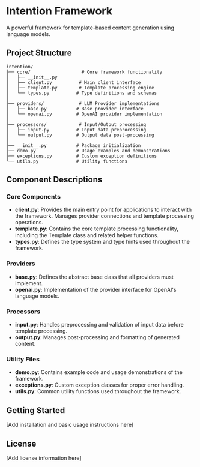 # Intention Framework

A powerful framework for template-based content generation using language models.

## Project Structure

```
intention/
├── core/                   # Core framework functionality
│   ├── __init__.py
│   ├── client.py          # Main client interface
│   ├── template.py        # Template processing engine
│   └── types.py          # Type definitions and schemas
│
├── providers/             # LLM Provider implementations
│   ├── base.py           # Base provider interface
│   └── openai.py         # OpenAI provider implementation
│
├── processors/            # Input/Output processing
│   ├── input.py          # Input data preprocessing
│   └── output.py         # Output data post-processing
│
├── __init__.py           # Package initialization
├── demo.py               # Usage examples and demonstrations
├── exceptions.py         # Custom exception definitions
└── utils.py              # Utility functions
```

## Component Descriptions

### Core Components

- **client.py**: Provides the main entry point for applications to interact with the framework. Manages provider connections and template processing operations.
- **template.py**: Contains the core template processing functionality, including the Template class and related helper functions.
- **types.py**: Defines the type system and type hints used throughout the framework.

### Providers

- **base.py**: Defines the abstract base class that all providers must implement.
- **openai.py**: Implementation of the provider interface for OpenAI's language models.

### Processors

- **input.py**: Handles preprocessing and validation of input data before template processing.
- **output.py**: Manages post-processing and formatting of generated content.

### Utility Files

- **demo.py**: Contains example code and usage demonstrations of the framework.
- **exceptions.py**: Custom exception classes for proper error handling.
- **utils.py**: Common utility functions used throughout the framework.

## Getting Started

[Add installation and basic usage instructions here]

## License

[Add license information here] 